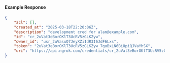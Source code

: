 <!-- Code generated for API Clients. DO NOT EDIT. -->

#### Example Response

```json
{
	"acl": [],
	"created_at": "2025-03-18T22:20:06Z",
	"description": "development cred for alan@example.com",
	"id": "cr_2uVat3eBorOKlT3UcRV5zGLKZyw",
	"owner_id": "usr_2uVasuQ7JeyXZi1dR3I6JdF6Lxs",
	"token": "2uVat3eBorOKlT3UcRV5zGLKZyw_7guBxLN6Bi8piQJVaYhSX",
	"uri": "https://api.ngrok.com/credentials/cr_2uVat3eBorOKlT3UcRV5zGLKZyw"
}
```
